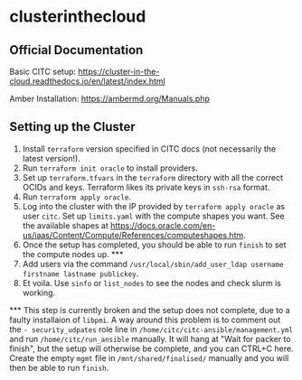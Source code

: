 # clusterinthecloud

## Official Documentation

Basic CITC setup:
https://cluster-in-the-cloud.readthedocs.io/en/latest/index.html

Amber Installation:
https://ambermd.org/Manuals.php

## Setting up the Cluster

1) Install `terraform` version specified in CITC docs (not necessarily the latest version!).
2) Run `terraform init oracle` to install providers.
3) Set up `terraform.tfvars` in the `terraform` directory with all the correct OCIDs and keys. Terraform likes its private keys in `ssh-rsa` format.
4) Run `terraform apply oracle`.
5) Log into the cluster with the IP provided by `terraform apply oracle` as user `citc`. Set up `limits.yaml` with the compute shapes you want. See the available shapes at https://docs.oracle.com/en-us/iaas/Content/Compute/References/computeshapes.htm.
6) Once the setup has completed, you should be able to run `finish` to set the compute nodes up. ***
7) Add users via the command `/usr/local/sbin/add_user_ldap username firstname lastname publickey`.
8) Et voila. Use `sinfo` or `list_nodes` to see the nodes and check slurm is working.

*** This step is currently broken and the setup does not complete, due to a faulty installaion of `libpmi`. A way around this problem is to comment out the `- security_udpates` role line in `/home/citc/citc-ansible/management.yml` and run `/home/citc/run_ansible` manually. It will hang at "Wait for packer to finish", but the setup will otherwise be complete, and you can CTRL+C here. Create the empty `mgmt` file in `/mnt/shared/finalised/` manually and you will then be able to run `finish`.
